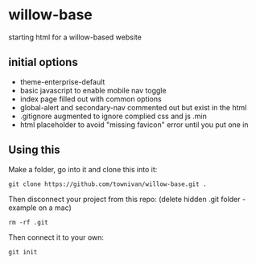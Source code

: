 # willow-base
starting html for a willow-based website

## initial options

* theme-enterprise-default
* basic javascript to enable mobile nav toggle
* index page filled out with common options
* global-alert and secondary-nav commented out but exist in the html
* .gitignore augmented to ignore complied css and js .min
* html placeholder to avoid "missing favicon" error until you put one in

## Using this 
Make a folder, go into it and clone this into it:

    git clone https://github.com/townivan/willow-base.git .

Then disconnect your project from this repo: (delete hidden .git folder - example on a mac)

    rm -rf .git

Then connect it to your own:

    git init

